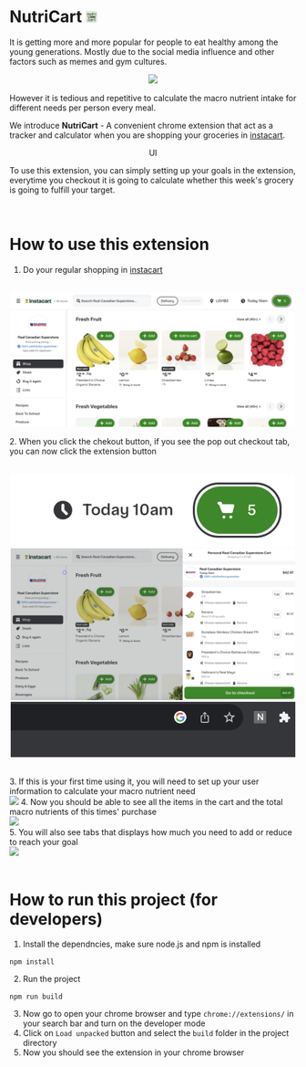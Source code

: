 # NutriCart <img src="src/assets/logo.svg" title="NutriCart" alt="NutriCart" width="20" height="20"/>

It is getting more and more popular for people to eat healthy among the young generations. Mostly due to the social media influence and other factors such as memes and gym cultures.

<p align='center'>
    <img src="https://i.ytimg.com/vi/Ux5cQbO_ybw/maxresdefault.jpg" width=300><br> 
</p>

However it is tedious and repetitive to calculate the macro nutrient intake for different needs per person every meal. 

We introduce **NutriCart** - A convenient chrome extension that act as a tracker and calculator when you are shopping your groceries in [instacart](https://www.instacart.ca/store/real-canadian-superstore/storefront).

<p align='center'>
    <img src="" width=300>UI <br> 
</p>

To use this extension, you can simply setting up your goals in the extension, everytime you checkout it is going to calculate whether this week's grocery is going to fulfill your target.  

<p align='center'>
    
</p>

<br>

# How to use this extension
1. Do your regular shopping in [instacart](https://www.instacart.ca/store/real-canadian-superstore/storefront)
<p align='center'><br><img src="pictures/instacart.png" width=500></p>
2. When you click the chekout button, if you see the pop out checkout tab, you can now click the extension button
<p align='center'>
<br><img src="pictures/instabutton.png", width=500>
<br><img src="pictures/cart.png", width=500>
<br><img src="pictures/extension.png", width=500>
</p><br>
3. If this is your first time using it, you will need to set up your user information to calculate your macro nutrient need 
<br><img src="kjh">
4. Now you should be able to see all the items in the cart and the total macro nutrients of this times' purchase
<br><img src="kjh"><br>
5. You will also see tabs that displays how much you need to add or reduce to reach your goal
<br><img src="kjh"><br>

<br>

# How to run this project (for developers)
1. Install the dependncies, make sure node.js and npm is installed
```
npm install 
```
2. Run the project
```
npm run build
```
3. Now go to open your chrome browser and type `chrome://extensions/` in your search bar and turn on the developer mode
4. Click on `Load unpacked` button and select the `build` folder in the project directory
5. Now you should see the extension in your chrome browser

